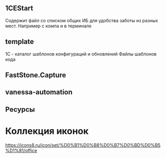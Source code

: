 ## 1CEStart
Содержит файл со списком общих ИБ для удобства заботы из разных мест. Например с компа и в терминале
## template
1С - каталог шаблонов конфигураций и обновлений
Файлы шаблонов кода

## FastStone.Capture
## vanessa-automation

## Ресурсы
# Коллекция иконок
https://icons8.ru/icon/set/%D0%B1%D0%B8%D0%B7%D0%BD%D0%B5%D1%81/office

